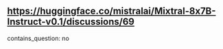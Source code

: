 ## https://huggingface.co/mistralai/Mixtral-8x7B-Instruct-v0.1/discussions/69

contains_question: no